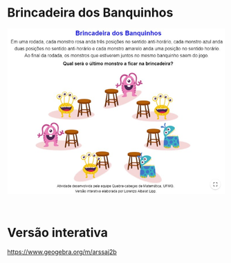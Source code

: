# Brincadeira dos Banquinhos

![](preview.jpg)

<br>

# Versão interativa

https://www.geogebra.org/m/arssaj2b